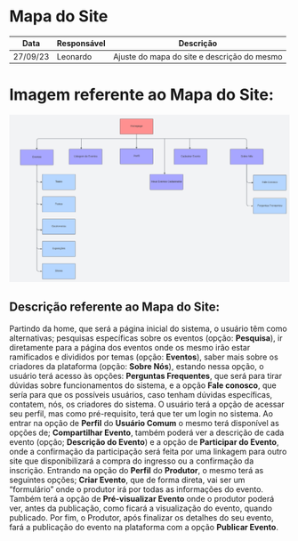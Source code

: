 # Mapa do Site

| Data | Responsável | Descrição|
|------|-------------|----------|
|27/09/23| Leonardo  | Ajuste do mapa do site e descrição do mesmo|

# Imagem referente ao Mapa do Site:
![Imagem do mapa do site ](Mapadosite-15-10-23.png)

## Descrição referente ao Mapa do Site:
Partindo da home, que será a página inicial do sistema, o usuário têm como alternativas; pesquisas específicas sobre os eventos (opção: **Pesquisa**), ir diretamente para a página dos eventos onde os mesmo irão estar ramificados e divididos por temas (opção: **Eventos**), saber mais sobre os criadores da plataforma (opção: **Sobre Nós**), estando nessa opção, o usuário terá acesso às opções: **Perguntas Frequentes**, que será para tirar dúvidas sobre funcionamentos do sistema, e a opção **Fale conosco**, que sería para que os possíveis usuários, caso tenham dúvidas específicas, contatem, nós, os criadores do sistema.
O usuário terá a opção de acessar seu perfil, mas como pré-requisito, terá que ter um login no sistema. Ao entrar na opção de **Perfil** do **Usuário Comum** o mesmo terá disponível as opções de; **Compartilhar Evento**, também poderá ver a descrição de cada evento (opção; **Descrição do Evento**) e a opção de **Participar do Evento**, onde a confirmação da participação será feita por uma linkagem para outro site que disponibilizará a compra do ingresso ou a confirmação da inscrição. Entrando na opção do **Perfil** do **Produtor**, o mesmo terá as seguintes opções; **Criar Evento**, que de forma direta, vai ser um “formulário” onde o produtor irá por todas as informações do evento. Também terá a opção de **Pré-visualizar Evento** onde o produtor poderá ver, antes da publicação, como ficará a visualização do evento, quando publicado. Por fim, o Produtor, após finalizar os detalhes do seu evento, fará a publicação do evento na plataforma com a opção **Publicar Evento**.
